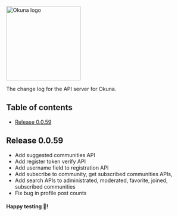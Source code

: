 <img alt="Okuna logo" src="https://i.snag.gy/FAgp8K.jpg" width="200">

The change log for the API server for Okuna.

## Table of contents

- [Release 0.0.59](#release-0.0.59)

## Release 0.0.59

 - Add suggested communities API
 - Add register token verify API
 - Add username field to registration API
- Add subscribe to community, get subscribed communities APIs, 
- Add search APIs to administrated, moderated, favorite, joined, subscribed
communities
- Fix bug in profile post counts

#### Happy testing 🎉!

